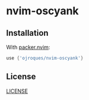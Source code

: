 # nvim-oscyank

## Installation
With [packer.nvim](https://github.com/wbthomason/packer.nvim):
```lua
use {'ojroques/nvim-oscyank'}
```

## License
[LICENSE](./LICENSE)
